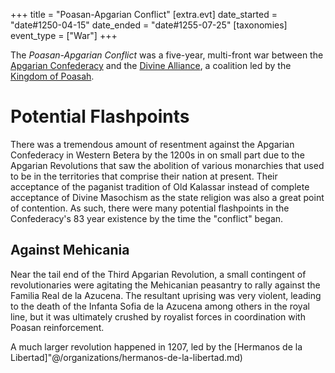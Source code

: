 +++
title = "Poasan-Apgarian Conflict"
[extra.evt]
date_started = "date#1250-04-15"
date_ended = "date#1255-07-25"
[taxonomies]
event_type = ["War"]
+++

The *Poasan-Apgarian Conflict* was a five-year, multi-front war between the [Apgarian Confederacy](@/organizations/apgarian-confederacy.md) and the [Divine Alliance](@/organizations/divine-alliance.md), a coalition led by the [Kingdom of Poasah](@/organizations/kingdom-of-poasah.md).

# Potential Flashpoints

There was a tremendous amount of resentment against the Apgarian Confederacy in Western Betera by the 1200s in on small part due to the Apgarian Revolutions that saw the abolition of various monarchies that used to be in the territories that comprise their nation at present. Their acceptance of the paganist tradition of Old Kalassar instead of complete acceptance of Divine Masochism as the state religion was also a great point of contention. As such, there were many potential flashpoints in the Confederacy's 83 year existence by the time the "conflict" began.

## Against Mehicania

Near the tail end of the Third Apgarian Revolution, a small contingent of revolutionaries were agitating the Mehicanian peasantry to rally against the Familia Real de la Azucena. The resultant uprising was very violent, leading to the death of the Infanta Sofia de la Azucena among others in the royal line, but it was ultimately crushed by royalist forces in coordination with Poasan reinforcement.

A much larger revolution happened in 1207, led by the [Hermanos de la Libertad]"@/organizations/hermanos-de-la-libertad.md)